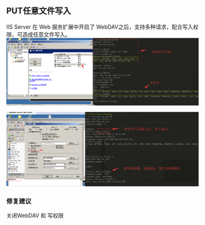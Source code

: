 ## PUT任意文件写入

IIS Server 在 Web 服务扩展中开启了 WebDAV之后，支持多种请求，配合写入权限，可造成任意文件写入。
![iisput01](./pic/iisput01.png)

![iisput02](./pic/iisput02.png)

### 修复建议

关闭WebDAV 和 写权限